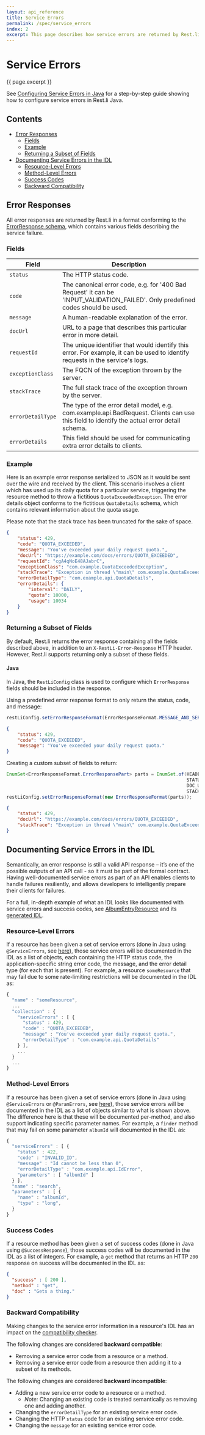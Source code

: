 ```yaml
---
layout: api_reference
title: Service Errors
permalink: /spec/service_errors
index: 2
excerpt: This page describes how service errors are returned by Rest.li and how they are documented in a resource's IDL.
---
```


# Service Errors

{{ page.excerpt }}

See [Configuring Service Errors in Java](/rest.li/user_guide/service_errors_java) for a step-by-step guide showing how
to configure service errors in Rest.li Java.

## Contents

-   [Error Responses](#error-responses)
    - [Fields](#fields)
    - [Example](#example)
    - [Returning a Subset of Fields](#returning-a-subset-of-fields)
-   [Documenting Service Errors in the IDL](#documenting-service-errors-in-the-idl)
    - [Resource-Level Errors](#resource-level-errors)
    - [Method-Level Errors](#method-level-errors)
    - [Success Codes](#success-codes)
    - [Backward Compatibility](#backward-compatibility)

## Error Responses

All error responses are returned by Rest.li in a format conforming to the
[ErrorResponse schema]({{site.data.urls.repo}}/restli-common/src/main/pegasus/com/linkedin/restli/common/ErrorResponse.pdsc),
which contains various fields describing the service failure.

### Fields

| Field             | Description |
|-------------------|-------------|
| `status`          | The HTTP status code. |
| `code`            | The canonical error code, e.g. for '400 Bad Request' it can be 'INPUT_VALIDATION_FAILED'. Only predefined codes should be used. |
| `message`         | A human-readable explanation of the error. |
| `docUrl`          | URL to a page that describes this particular error in more detail. |
| `requestId`       | The unique identifier that would identify this error. For example, it can be used to identify requests in the service's logs. |
| `exceptionClass`  | The FQCN of the exception thrown by the server. |
| `stackTrace`      | The full stack trace of the exception thrown by the server. |
| `errorDetailType` | The type of the error detail model, e.g. com.example.api.BadRequest. Clients can use this field to identify the actual error detail schema. |
| `errorDetails`    | This field should be used for communicating extra error details to clients. |

### Example

Here is an example error response serialized to JSON as it would be sent over the wire and received by the client. This
scenario involves a client which has used up its daily quota for a particular service, triggering the resource method to
throw a fictitious `QuotaExceededException`. The error details object conforms to the fictitious `QuotaDetails` schema,
which contains relevant information about the quota usage.

Please note that the stack trace has been truncated for the sake of space.

```json
{
    "status": 429,
    "code": "QUOTA_EXCEEDED",
    "message": "You've exceeded your daily request quota.",
    "docUrl": "https://example.com/docs/errors/QUOTA_EXCEEDED",
    "requestId": "cgA4qNoE48AJabrC",
    "exceptionClass": "com.example.QuotaExceededException",
    "stackTrace": "Exception in thread \"main\" com.example.QuotaExceededException: ...",
    "errorDetailType": "com.example.api.QuotaDetails",
    "errorDetails": {
        "interval": "DAILY",
        "quota": 10000,
        "usage": 10034
    }
}
```

### Returning a Subset of Fields

By default, Rest.li returns the error response containing all the fields described above, in addition to
an `X-RestLi-Error-Response` HTTP header. However, Rest.li supports returning only a subset of these fields.

#### Java

In Java, the `RestLiConfig` class is used to configure which `ErrorResponse` fields should be included
in the response.

Using a predefined error response format to only return the status, code, and message:

```java
restLiConfig.setErrorResponseFormat(ErrorResponseFormat.MESSAGE_AND_SERVICECODE);
```

```json
{
    "status": 429,
    "code": "QUOTA_EXCEEDED",
    "message": "You've exceeded your daily request quota."
}
```

Creating a custom subset of fields to return:

```java
EnumSet<ErrorResponseFormat.ErrorResponsePart> parts = EnumSet.of(HEADERS,
                                                                  STATUS_CODE_IN_BODY,
                                                                  DOC_URL,
                                                                  STACKTRACE);
restLiConfig.setErrorResponseFormat(new ErrorResponseFormat(parts));
```

```json
{
    "status": 429,
    "docUrl": "https://example.com/docs/errors/QUOTA_EXCEEDED",
    "stackTrace": "Exception in thread \"main\" com.example.QuotaExceededException: ..."
}
```

## Documenting Service Errors in the IDL

Semantically, an error response is still a valid API response – it’s one of the possible outputs of an API call - so it
must be part of the formal contract. Having well-documented service errors as part of an API enables clients to handle
failures resiliently, and allows developers to intelligently prepare their clients for failures.

For a full, in-depth example of what an IDL looks like documented with service errors and success codes, see
[AlbumEntryResource]({{site.data.urls.repo}}/restli-example-server/src/main/java/com/linkedin/restli/example/impl/AlbumEntryResource.java)
and its [generated IDL]({{site.data.urls.repo}}/restli-example-api/src/main/idl/com.linkedin.restli.example.photos.albumEntry.restspec.json).

### Resource-Level Errors

If a resource has been given a set of service errors (done in Java using `@ServiceErrors`, see
[here](/rest.li/user_guide/service_errors_java)), those service errors will be documented in the IDL as a list of
objects, each containing the HTTP status code, the application-specific string error code, the message, and the
error detail type (for each that is present). For example, a resource `someResource` that may fail due to some
rate-limiting restrictions will be documented in the IDL as:

```js
{
  "name" : "someResource",
  ...
  "collection" : {
    "serviceErrors" : [ {
      "status" : 429,
      "code" : "QUOTA_EXCEEDED",
      "message" : "You've exceeded your daily request quota.",
      "errorDetailType" : "com.example.api.QuotaDetails"
    } ],
    ...
  }
  ...
}
```

### Method-Level Errors

If a resource has been given a set of service errors (done in Java using `@ServiceErrors` or `@ParamErrors`, see
[here](/rest.li/user_guide/service_errors_java)), those service errors will be documented in the IDL as a list of
objects similar to what is shown above. The difference here is that these will be documented per-method, and also
support indicating specific parameter names. For example, a `finder` method that may fail on some parameter `albumId`
will documented in the IDL as:

```js
{
  "serviceErrors" : [ {
    "status" : 422,
    "code" : "INVALID_ID",
    "message" : "Id cannot be less than 0",
    "errorDetailType" : "com.example.api.IdError",
    "parameters" : [ "albumId" ]
  } ],
  "name" : "search",
  "parameters" : [ {
    "name" : "albumId",
    "type" : "long",
  }
}
```

### Success Codes

If a resource method has been given a set of success codes (done in Java using `@SuccessResponse`), those success codes
will be documented in the IDL as a list of integers. For example, a `get` method that returns an HTTP `200` response on
success will be documented in the IDL as:

```json
{
  "success" : [ 200 ],
  "method" : "get",
  "doc" : "Gets a thing."
}
```

### Backward Compatibility

Making changes to the service error information in a resource's IDL has an impact on the
[compatibility checker](/rest.li/modeling/compatibility_check).

The following changes are considered **backward compatible**:

- Removing a service error code from a resource or a method.
- Removing a service error code from a resource then adding it to a subset of its methods.

The following changes are considered **backward incompatible**:

- Adding a new service error code to a resource or a method.
  - *Note:* Changing an existing code is treated semantically as removing one and adding another.
- Changing the `errorDetailType` for an existing service error code.
- Changing the HTTP `status` code for an existing service error code.
- Changing the `message` for an existing service error code.
